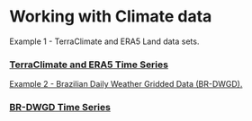 # Working with Climate data

Example 1 - TerraClimate and ERA5 Land data sets.
### <a href="https://code.earthengine.google.com/e5f1b8647c14b2298e9020c30dd408eb">  TerraClimate and ERA5 Time Series

Example 2 - Brazilian Daily Weather Gridded Data (BR-DWGD).
### <a href="https://code.earthengine.google.com/4b9c64bd511d5ee2da40b8bea3dfb9d0">  BR-DWGD Time Series

